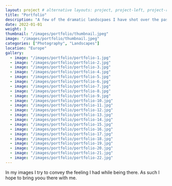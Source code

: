 ```yaml
---
layout: project # alternative layouts: project, project-left, project-right, project-top
title: "Portfolio"
description: "A few of the dramatic landscpaes I have shot over the past couple of years."
date: 2022-01-01
weight: 3
thumbnail: "/images/portfolio/thumbnail.jpeg"
image: "/images/portfolio/thumbnail.jpeg"
categories: ["Photography", "Landscapes"]
location: "Europe"
gallery:
  - image: "/images/portfolio/portfolio-1.jpg"
  - image: "/images/portfolio/portfolio-2.jpg"
  - image: "/images/portfolio/portfolio-3.jpg"
  - image: "/images/portfolio/portfolio-4.jpg"
  - image: "/images/portfolio/portfolio-5.jpg"
  - image: "/images/portfolio/portfolio-6.jpg"
  - image: "/images/portfolio/portfolio-7.jpg"
  - image: "/images/portfolio/portfolio-8.jpg"
  - image: "/images/portfolio/portfolio-9.jpg"
  - image: "/images/portfolio/portfolio-10.jpg"
  - image: "/images/portfolio/portfolio-11.jpg"
  - image: "/images/portfolio/portfolio-12.jpg"
  - image: "/images/portfolio/portfolio-13.jpg"
  - image: "/images/portfolio/portfolio-14.jpg"
  - image: "/images/portfolio/portfolio-15.jpg"
  - image: "/images/portfolio/portfolio-16.jpg"
  - image: "/images/portfolio/portfolio-17.jpg"
  - image: "/images/portfolio/portfolio-18.jpg"
  - image: "/images/portfolio/portfolio-19.jpg"
  - image: "/images/portfolio/portfolio-20.jpg"
  - image: "/images/portfolio/portfolio-21.jpg"
  - image: "/images/portfolio/portfolio-22.jpg"
---
```


In my images I try to convey the feeling I had while being there. As such I hope to bring yoou there with me.